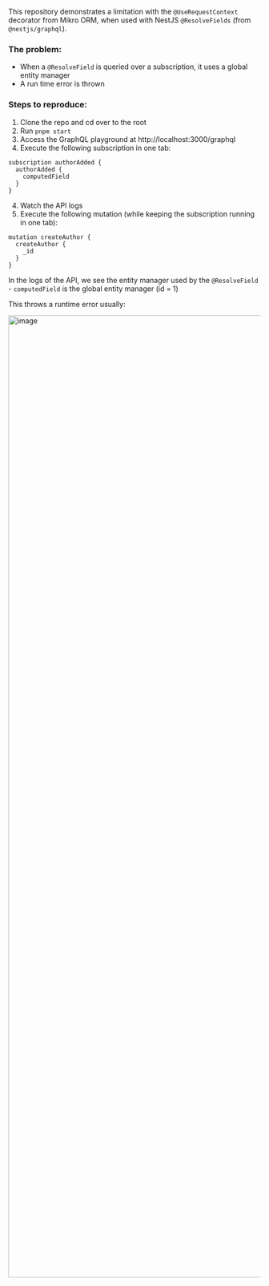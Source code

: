 This repository demonstrates a limitation with the `@UseRequestContext` decorator from Mikro ORM, when used with NestJS `@ResolveFields` (from `@nestjs/graphql`).

### The problem:
- When a `@ResolveField` is queried over a subscription, it uses a global entity manager
- A run time error is thrown

### Steps to reproduce:
1. Clone the repo and cd over to the root 
2. Run `pnpm start`
3. Access the GraphQL playground at http://localhost:3000/graphql
3. Execute the following subscription in one tab:

```
subscription authorAdded {
  authorAdded {
    computedField
  }
}
```

4. Watch the API logs
5. Execute the following mutation (while keeping the subscription running in one tab):
```
mutation createAuthor {
  createAuthor {
    _id
  }
}

```

In the logs of the API, we see the entity manager used by the `@ResolveField` - `computedField`  is the global entity manager (id = 1)

This throws a runtime error usually:

 <img width="1920" alt="image" src="https://user-images.githubusercontent.com/62167899/216495653-31b04ca3-0dac-487e-95d5-c84087f831a6.png">





